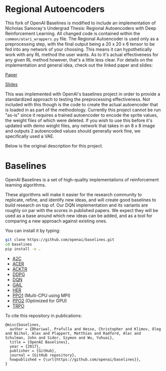 # Regional Autoencoders 

This fork of OpenAI Baselines is modified to include an implementation of Nicholas Samoray's Undergrad Thesis: Regional Autoencoders with Deep Reinforcement Learning. All changed code is contained within the ```common/atari_wrappers.py``` file. The Regional Autoencoder is used only as a preprocessing step, with the final output being a 20 x 20 x 6 tensor to be fed into any network of your choosing. This means it can hypothetically work with any RL method the user wants. As to it's actual effectiveness for any given RL method however, that's a little less clear. For details on the implementation and general idea, check out the linked paper and slides:

[Paper](https://drive.google.com/file/d/0ByPtgS8fLWfQZ2pwZUVPT00xYVVUYS1hbEc4SzJFVjNQLUVJ/view?usp=sharing)

[Slides](https://docs.google.com/presentation/d/140BnuztjXdWlSPe8wHoPKsaLIMEI2QoChnVOQfIWVT4/edit?usp=sharing)

This was implemented with OpenAI's baselines project in order to provide a standardized approach to testing the preprocessing effectiveness. Not included with this though is the code to create the actual autoencoder that is loaded in as part of the methodology. Currently this project cannot be run "as-is" since it requires a trained autoencoder to encode the sprite values, the weight files of which were deleted. If you wish to use this before it's updated with demo weight files, any network that takes in an 8 x 8 image and outputs 2 autoencoded values should generally work fine, we specifically used a VAE. 

Below is the original description for this project.
<!--
<img src="data/logo.jpg" width=25% align="right" /> 
-->

# Baselines

OpenAI Baselines is a set of high-quality implementations of reinforcement learning algorithms.

These algorithms will make it easier for the research community to replicate, refine, and identify new ideas, and will create good baselines to build research on top of. Our DQN implementation and its variants are roughly on par with the scores in published papers. We expect they will be used as a base around which new ideas can be added, and as a tool for comparing a new approach against existing ones. 

You can install it by typing:

```bash
git clone https://github.com/openai/baselines.git
cd baselines
pip install -e .
```

- [A2C](baselines/a2c)
- [ACER](baselines/acer)
- [ACKTR](baselines/acktr)
- [DDPG](baselines/ddpg)
- [DQN](baselines/deepq)
- [GAIL](baselines/gail)
- [HER](baselines/her)
- [PPO1](baselines/ppo1) (Multi-CPU using MPI)
- [PPO2](baselines/ppo2) (Optimized for GPU)
- [TRPO](baselines/trpo_mpi)

To cite this repository in publications:

    @misc{baselines,
      author = {Dhariwal, Prafulla and Hesse, Christopher and Klimov, Oleg and Nichol, Alex and Plappert, Matthias and Radford, Alec and Schulman, John and Sidor, Szymon and Wu, Yuhuai},
      title = {OpenAI Baselines},
      year = {2017},
      publisher = {GitHub},
      journal = {GitHub repository},
      howpublished = {\url{https://github.com/openai/baselines}},
    }
